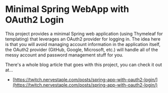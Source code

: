 # Minimal Spring WebApp with OAuth2 Login

This project provides a minimal Spring web application (using Thymeleaf for templating) that leverages an OAuth2 provider for logging in. The idea here is that you will avoid managing account information in the application itself, the OAuth2 provider (GitHub, Google, Microsoft, etc.) will handle all of the messy account and password management stuff for you.

There's a whole blog article that goes with this project, you can check it out at...

* [https://twitch.nervestaple.com/posts/spring-app-with-oauth2-login/](https://twitch.nervestaple.com/posts/spring-app-with-oauth2-login/)